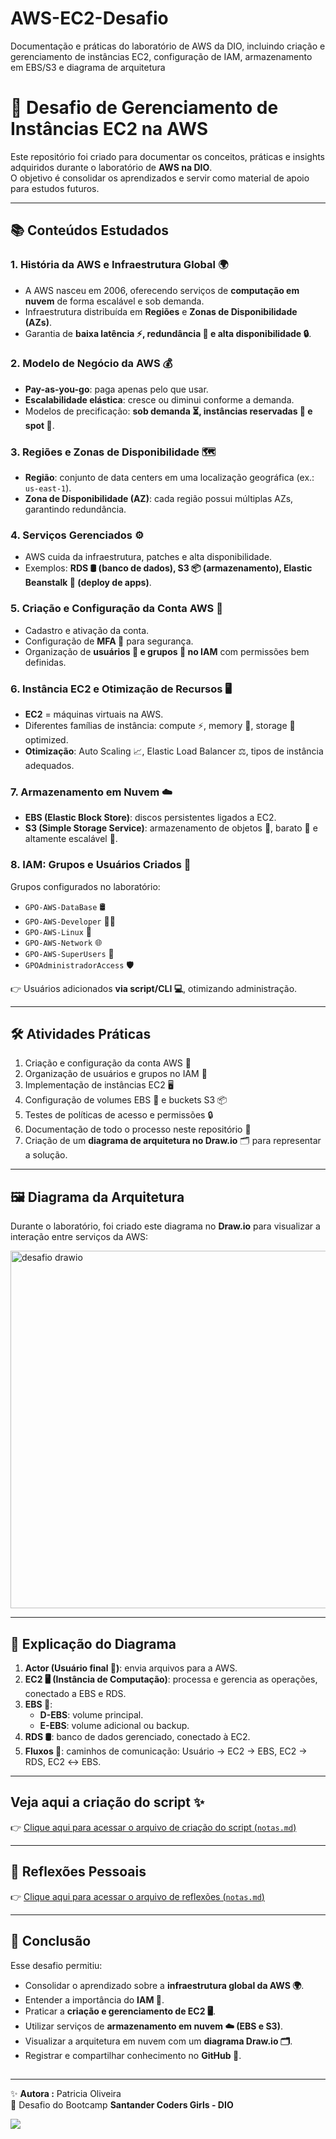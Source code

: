 # AWS-EC2-Desafio
Documentação e práticas do laboratório de AWS da DIO, incluindo criação e gerenciamento de instâncias EC2, configuração de IAM, armazenamento em EBS/S3 e diagrama de arquitetura

##

# 🚀 Desafio de Gerenciamento de Instâncias EC2 na AWS  

Este repositório foi criado para documentar os conceitos, práticas e insights adquiridos durante o laboratório de **AWS na DIO**.  
O objetivo é consolidar os aprendizados e servir como material de apoio para estudos futuros.  

---

## 📚 Conteúdos Estudados  

### 1. História da AWS e Infraestrutura Global 🌍  
- A AWS nasceu em 2006, oferecendo serviços de **computação em nuvem** de forma escalável e sob demanda.  
- Infraestrutura distribuída em **Regiões** e **Zonas de Disponibilidade (AZs)**.  
- Garantia de **baixa latência ⚡, redundância 🔁 e alta disponibilidade 🔒**.  

### 2. Modelo de Negócio da AWS 💰  
- **Pay-as-you-go**: paga apenas pelo que usar.  
- **Escalabilidade elástica**: cresce ou diminui conforme a demanda.  
- Modelos de precificação: **sob demanda ⏳, instâncias reservadas 📅 e spot 🎯**.  

### 3. Regiões e Zonas de Disponibilidade 🗺️  
- **Região**: conjunto de data centers em uma localização geográfica (ex.: `us-east-1`).  
- **Zona de Disponibilidade (AZ)**: cada região possui múltiplas AZs, garantindo redundância.  

### 4. Serviços Gerenciados ⚙️  
- AWS cuida da infraestrutura, patches e alta disponibilidade.  
- Exemplos: **RDS 🛢️ (banco de dados), S3 📦 (armazenamento), Elastic Beanstalk 🌱 (deploy de apps)**.  

### 5. Criação e Configuração da Conta AWS 📝  
- Cadastro e ativação da conta.  
- Configuração de **MFA 🔑** para segurança.  
- Organização de **usuários 👤 e grupos 👥 no IAM** com permissões bem definidas.  

### 6. Instância EC2 e Otimização de Recursos 🖥️  
- **EC2** = máquinas virtuais na AWS.  
- Diferentes famílias de instância: compute ⚡, memory 🧠, storage 💾 optimized.  
- **Otimização**: Auto Scaling 📈, Elastic Load Balancer ⚖️, tipos de instância adequados.  

### 7. Armazenamento em Nuvem ☁️  
- **EBS (Elastic Block Store)**: discos persistentes ligados a EC2.  
- **S3 (Simple Storage Service)**: armazenamento de objetos 📂, barato 💸 e altamente escalável 🚀.  

### 8. IAM: Grupos e Usuários Criados 👥  
Grupos configurados no laboratório:  
- `GPO-AWS-DataBase` 🛢️  
- `GPO-AWS-Developer` 👨‍💻  
- `GPO-AWS-Linux` 🐧  
- `GPO-AWS-Network` 🌐  
- `GPO-AWS-SuperUsers` 🦸  
- `GPOAdministradorAccess` 🛡️  

👉 Usuários adicionados **via script/CLI 💻**, otimizando administração.  

---

## 🛠️ Atividades Práticas  

1. Criação e configuração da conta AWS 📝  
2. Organização de usuários e grupos no IAM 👥  
3. Implementação de instâncias EC2 🖥️  
4. Configuração de volumes EBS 💾 e buckets S3 📦  
5. Testes de políticas de acesso e permissões 🔒  
6. Documentação de todo o processo neste repositório 📑  
7. Criação de um **diagrama de arquitetura no Draw.io** 🗂️ para representar a solução.  

---

## 🖼️ Diagrama da Arquitetura  

Durante o laboratório, foi criado este diagrama no **Draw.io** para visualizar a interação entre serviços da AWS:  

<img width="991" height="572" alt="desafio drawio" src="https://github.com/user-attachments/assets/73806212-f3b3-4291-8ad4-5c5a08b61195" />
 

---

## 🔎 Explicação do Diagrama  

1. **Actor (Usuário final 👤)**: envia arquivos para a AWS.  
2. **EC2 🖥️ (Instância de Computação)**: processa e gerencia as operações, conectado a EBS e RDS.  
3. **EBS 💾**:  
   - **D-EBS**: volume principal.  
   - **E-EBS**: volume adicional ou backup.  
4. **RDS 🛢️**: banco de dados gerenciado, conectado à EC2.  
5. **Fluxos 🔀**: caminhos de comunicação: Usuário → EC2 → EBS, EC2 → RDS, EC2 ↔ EBS.  

---
## Veja aqui a criação do script ✨

👉 [Clique aqui para acessar o arquivo de criação do script (`notas.md`)](./notas.md)  

---

## 💭 Reflexões Pessoais  

👉 [Clique aqui para acessar o arquivo de reflexões (`notas.md`)](./notas.md)  

---

## 📌 Conclusão  

Esse desafio permitiu:  
- Consolidar o aprendizado sobre a **infraestrutura global da AWS 🌍**.  
- Entender a importância do **IAM 🔐**.  
- Praticar a **criação e gerenciamento de EC2 🖥️**.  
- Utilizar serviços de **armazenamento em nuvem ☁️ (EBS e S3)**.  
- Visualizar a arquitetura em nuvem com um **diagrama Draw.io 🗂️**.  
- Registrar e compartilhar conhecimento no **GitHub 🐙**.

##


---

✨ **Autora :** Patricia Oliveira    
📌 Desafio do Bootcamp **Santander Coders Girls - DIO**  

<a href="https://www.linkedin.com/in/savarezi"><img src="https://img.shields.io/badge/-LinkedIn-67cb57?style=for-the-badge&logo=linkedin&logoColor=fff"></a>





